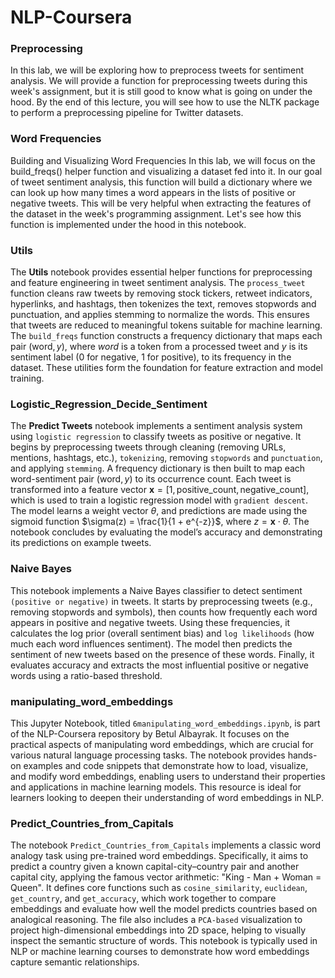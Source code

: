# NLP-Coursera

### Preprocessing
In this lab, we will be exploring how to preprocess tweets for sentiment analysis. We will provide a function for preprocessing tweets during this week's assignment, but it is still good to know what is going on under the hood. By the end of this lecture, you will see how to use the NLTK package to perform a preprocessing pipeline for Twitter datasets.

### Word Frequencies
Building and Visualizing Word Frequencies
In this lab, we will focus on the build_freqs() helper function and visualizing a dataset fed into it. In our goal of tweet sentiment analysis, this function will build a dictionary where we can look up how many times a word appears in the lists of positive or negative tweets. This will be very helpful when extracting the features of the dataset in the week's programming assignment. Let's see how this function is implemented under the hood in this notebook.

### Utils
The **Utils** notebook provides essential helper functions for preprocessing and feature engineering in tweet sentiment analysis. The `process_tweet` function cleans raw tweets by removing stock tickers, retweet indicators, hyperlinks, and hashtags, then tokenizes the text, removes stopwords and punctuation, and applies stemming to normalize the words. This ensures that tweets are reduced to meaningful tokens suitable for machine learning. The `build_freqs` function constructs a frequency dictionary that maps each pair $(\text{word}, y)$, where *word* is a token from a processed tweet and *y* is its sentiment label (0 for negative, 1 for positive), to its frequency in the dataset. These utilities form the foundation for feature extraction and model training.

### Logistic_Regression_Decide_Sentiment
The **Predict Tweets** notebook implements a sentiment analysis system using `logistic regression` to classify tweets as positive or negative. It begins by preprocessing tweets through cleaning (removing URLs, mentions, hashtags, etc.), `tokenizing`, removing `stopwords` and `punctuation`, and applying `stemming`. A frequency dictionary is then built to map each word-sentiment pair $(\text{word}, y)$ to its occurrence count. Each tweet is transformed into a feature vector $\mathbf{x} = [1, \text{positive\_count}, \text{negative\_count}]$, which is used to train a logistic regression model with `gradient descent`. The model learns a weight vector $\theta$, and predictions are made using the sigmoid function $\sigma(z) = \frac{1}{1 + e^{-z}}$, where $z = \mathbf{x} \cdot \theta$. The notebook concludes by evaluating the model’s accuracy and demonstrating its predictions on example tweets.

### Naive Bayes
This notebook implements a Naive Bayes classifier to detect sentiment `(positive or negative)` in tweets. It starts by preprocessing tweets (e.g., removing stopwords and symbols), then counts how frequently each word appears in positive and negative tweets. Using these frequencies, it calculates the log prior (overall sentiment bias) and `log likelihoods` (how much each word influences sentiment). The model then predicts the sentiment of new tweets based on the presence of these words. Finally, it evaluates accuracy and extracts the most influential positive or negative words using a ratio-based threshold.

### manipulating_word_embeddings
This Jupyter Notebook, titled `6manipulating_word_embeddings.ipynb`, is part of the NLP-Coursera repository by Betul Albayrak. It focuses on the practical aspects of manipulating word embeddings, which are crucial for various natural language processing tasks. The notebook provides hands-on examples and code snippets that demonstrate how to load, visualize, and modify word embeddings, enabling users to understand their properties and applications in machine learning models. This resource is ideal for learners looking to deepen their understanding of word embeddings in NLP.

### Predict_Countries_from_Capitals
The notebook `Predict_Countries_from_Capitals` implements a classic word analogy task using pre-trained word embeddings. Specifically, it aims to predict a country given a known capital-city–country pair and another capital city, applying the famous vector arithmetic: "King - Man + Woman = Queen". It defines core functions such as `cosine_similarity`, `euclidean`, `get_country`, and `get_accuracy`, which work together to compare embeddings and evaluate how well the model predicts countries based on analogical reasoning. The file also includes a `PCA-based` visualization to project high-dimensional embeddings into 2D space, helping to visually inspect the semantic structure of words. This notebook is typically used in NLP or machine learning courses to demonstrate how word embeddings capture semantic relationships.
